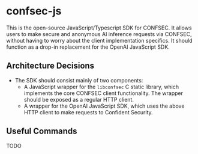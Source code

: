 # confsec-js

This is the open-source JavaScript/Typescript SDK for CONFSEC. It allows users
to make secure and anonymous AI inference requests via CONFSEC, without having
to worry about the client implementation specifics. It should function as
a drop-in replacement for the OpenAI JavaScript SDK.

## Architecture Decisions

- The SDK should consist mainly of two components:
  - A JavaScript wrapper for the `libconfsec` C static library, which implements
    the core CONFSEC client functionality. The wrapper should be exposed as a
    regular HTTP client.
  - A wrapper for the OpenAI JavaScript SDK, which uses the above HTTP client to
    make requests to Confident Security.

## Useful Commands

TODO
